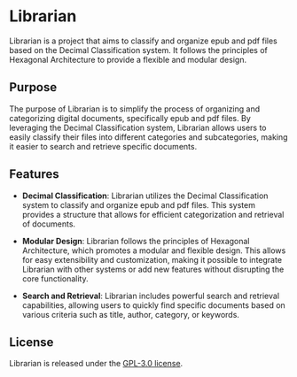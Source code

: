 # Librarian

Librarian is a project that aims to classify and organize epub and pdf files based on the Decimal Classification system. It follows the principles of Hexagonal Architecture to provide a flexible and modular design.

## Purpose

The purpose of Librarian is to simplify the process of organizing and categorizing digital documents, specifically epub and pdf files. By leveraging the Decimal Classification system, Librarian allows users to easily classify their files into different categories and subcategories, making it easier to search and retrieve specific documents.

## Features

- **Decimal Classification**: Librarian utilizes the Decimal Classification system to classify and organize epub and pdf files. This system provides a structure that allows for efficient categorization and retrieval of documents.

- **Modular Design**: Librarian follows the principles of Hexagonal Architecture, which promotes a modular and flexible design. This allows for easy extensibility and customization, making it possible to integrate Librarian with other systems or add new features without disrupting the core functionality.

- **Search and Retrieval**: Librarian includes powerful search and retrieval capabilities, allowing users to quickly find specific documents based on various criteria such as title, author, category, or keywords.

## License

Librarian is released under the [GPL-3.0 license](LICENSE).
